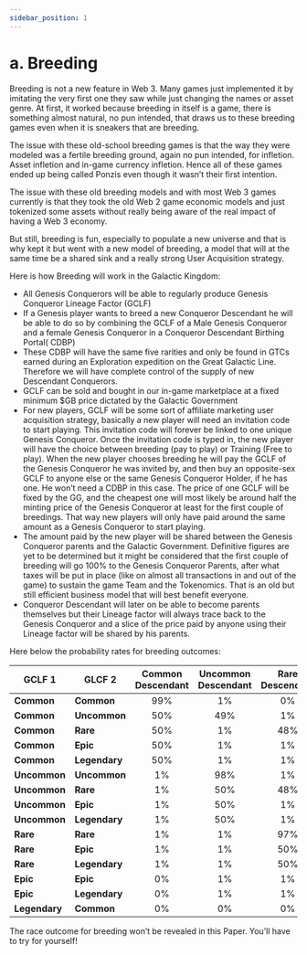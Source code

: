```yaml
---
sidebar_position: 1
---
```


# a. Breeding

Breeding is not a new feature in Web 3. Many games just implemented it by imitating the very first one they saw while just changing the names or asset genre. At first, it worked because breeding in itself is a game, there is something almost natural, no pun intended, that draws us to these breeding games even when it is sneakers that are breeding.

The issue with these old-school breeding games is that the way they were modeled was a fertile breeding ground, again no pun intended, for infletion. Asset infletion and in-game currency infletion. Hence all of these games ended up being called Ponzis even though it wasn’t their first intention.

The issue with these old breeding models and with most Web 3 games currently is that they took the old Web 2 game economic models and just tokenized some assets without really being aware of the real impact of having a Web 3 economy.

But still, breeding is fun, especially to populate a new universe and that is why kept it but went with a new model of breeding, a model that will at the same time be a shared sink and a really strong User Acquisition strategy.

Here is how Breeding will work in the Galactic Kingdom:

<ul>
    <li>
        All Genesis Conquerors will be able to regularly produce Genesis Conqueror Lineage Factor (GCLF)
    </li>
    <li>
        If a Genesis player wants to breed a new Conqueror Descendant he will be able to do so by combining the GCLF of a Male Genesis Conqueror and a female Genesis Conqueror in a Conqueror Descendant Birthing Portal( CDBP)
    </li>
    <li>
        These CDBP will have the same five rarities and only be found in GTCs earned during an Exploration expedition on the Great Galactic Line. Therefore we will have complete control of the supply of new Descendant Conquerors.
    </li>
    <li>
        GCLF can be sold and bought in our in-game marketplace at a fixed minimum $GB price dictated by the Galactic Government
    </li>
    <li>
        For new players, GCLF will be some sort of affiliate marketing user acquisition strategy, basically a new player will need an invitation code to start playing. This invitation code will forever be linked to one unique Genesis Conqueror. Once the invitation code is typed in, the new player will have the choice between breeding (pay to play) or Training (Free to play). When the new player chooses breeding he will pay the GCLF of the Genesis Conqueror he was invited by, and then buy an opposite-sex GCLF to anyone else or the same Genesis Conqueror Holder, if he has one. He won’t need a CDBP in this case. The price of one GCLF will be fixed by the GG, and the cheapest one will most likely be around half the minting price of the Genesis Conqueror at least for the first couple of breedings. That way new players will only have paid around the same amount as a Genesis Conqueror to start playing.
    </li>
    <li>
        The amount paid by the new player will be shared between the Genesis Conqueror parents and the Galactic Government. Definitive figures are yet to be determined but it might be considered that the first couple of breeding will go 100% to the Genesis Conqueror Parents, after what taxes will be put in place (like on almost all transactions in and out of the game) to sustain the game Team and the Tokenomics. That is an old but still efficient business model that will best benefit everyone.
    </li>
    <li>
        Conqueror Descendant will later on be able to become parents themselves but their Lineage factor will always trace back to the Genesis Conqueror and a slice of the price paid by anyone using their Lineage factor will be shared by his parents.
    </li>
</ul>

Here below the probability rates for breeding outcomes:

<div class="my-table-content">

|GCLF 1|GLCF 2|Common Descendant|Uncommon Descendant|Rare Descendant|Epic Descendant|Legendary Descendant|
|-------------|------|:--------:|:----:|:--------:|:----:|:--------:|
|**Common**|**Common**|99%|1%|0%|0%|0%|
|**Common**|**Uncommon**|50%|49%|1%|0%|0%|
|**Common**|**Rare**|50%|1%|48%|1%|0%|
|**Common**|**Epic**|50%|1%|1%|47%|1%|
|**Common**|**Legendary**|50%|1%|1%|1%|47%|
|**Uncommon**|**Uncommon**|1%|98%|1%|0%|0%|
|**Uncommon**|**Rare**|1%|50%|48%|1%|0%|
|**Uncommon**|**Epic**|1%|50%|1%|47%|1%|
|**Uncommon**|**Legendary**|1%|50%|1%|1%|47%|
|**Rare**|**Rare**|1%|1%|97%|1%|0%|
|**Rare**|**Epic**|1%|1%|50%|47%|1%|
|**Rare**|**Legendary**|1%|1%|50%|1%|47%|
|**Epic**|**Epic**|0%|1%|1%|97%|1%|
|**Epic**|**Legendary**|0%|1%|1%|50%|48%|
|**Legendary**|**Common**|0%|0%|0%|5%|95%|

</div>
The race outcome for breeding won’t be revealed in this Paper. You’ll have to try for yourself!